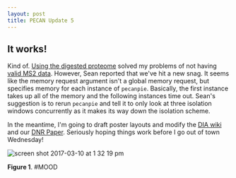 ```yaml
---
layout: post
title: PECAN Update 5
---
```


## It works!

Kind of. [Using the digested proteome](https://yaaminiv.github.io/PECAN-Update-4/) solved my problems of not having [valid MS2 data](https://genefish.wordpress.com/2017/03/04/pecan-on-roadrunner-isnt-working-correctly/). However, Sean reported that we've hit a new snag. It seems like the memory request argument isn't a global memory request, but specifies memory for each instance of `pecanpie`. Basically, the first instance takes up all of the memory and the following instances time out. Sean's suggestion is to rerun `pecanpie` and tell it to only look at three isolation windows concurrently as it makes its way down the isolation scheme.

In the meantime, I'm going to draft poster layouts and modify the [DIA wiki](https://github.com/RobertsLab/resources/blob/master/protocols/DIA-data-Analyses.md) and our [DNR Paper](https://docs.google.com/document/d/1giP16iXWPE7oDSNI7fyLV3p_1jqsXuuxlH7cJQAwhLM/edit#heading=h.7vvlns7jaib). Seriously hoping things work before I go out of town Wednesday!

![screen shot 2017-03-10 at 1 32 19 pm](https://cloud.githubusercontent.com/assets/22335838/23813952/29ebc15e-0596-11e7-9f2d-8d40d9849dd5.png)

**Figure 1**. #MOOD
